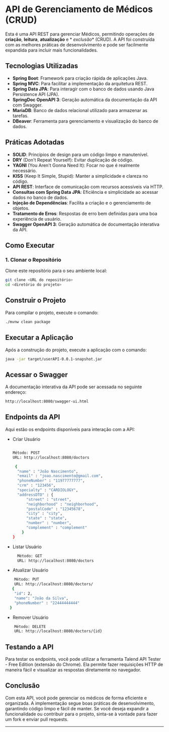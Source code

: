 # API de Gerenciamento de Médicos (CRUD)

Esta é uma API REST para gerenciar Médicos, permitindo operações de **criação**, **leitura**, **atualização** e *
*exclusão** (CRUD). A API foi construída com as melhores práticas de desenvolvimento e pode ser facilmente expandida
para incluir mais funcionalidades.

## Tecnologias Utilizadas

- **Spring Boot**: Framework para criação rápida de aplicações Java.
- **Spring MVC**: Para facilitar a implementação da arquitetura REST.
- **Spring Data JPA**: Para interagir com o banco de dados usando Java Persistence API (JPA).
- **SpringDoc OpenAPI 3**: Geração automática da documentação da API com Swagger.
- **MariaDB**: Banco de dados relacional utilizado para armazenar as tarefas.
- **DBeaver**: Ferramenta para gerenciamento e visualização do banco de dados.

## Práticas Adotadas

- **SOLID**: Princípios de design para um código limpo e manutenível.
- **DRY** (Don't Repeat Yourself): Evitar duplicação de código.
- **YAGNI** (You Aren't Gonna Need It): Focar no que é realmente necessário.
- **KISS** (Keep It Simple, Stupid): Manter a simplicidade e clareza no código.
- **API REST**: Interface de comunicação com recursos acessíveis via HTTP.
- **Consultas com Spring Data JPA**: Eficiência e simplicidade ao acessar dados no banco de dados.
- **Injeção de Dependências**: Facilita a criação e o gerenciamento de objetos.
- **Tratamento de Erros**: Respostas de erro bem definidas para uma boa experiência de usuário.
- **Swagger OpenAPI 3**: Geração automática de documentação interativa da API.

## Como Executar

### 1. Clonar o Repositório

Clone este repositório para o seu ambiente local:

```bash
git clone <URL do repositório>
cd <diretório do projeto>
```

## Construir o Projeto

Para compilar o projeto, execute o comando:

```bash
./mvnw clean package
```

## Executar a Aplicação

Após a construção do projeto, execute a aplicação com o comando:

```bash
java -jar target/userAPI-0.0.1-snapshot.jar
```

## Acessar o Swagger

A documentação interativa da API pode ser acessada no seguinte endereço:

```bash
http://localhost:8080/swagger-ui.html
```

## Endpoints da API

Aqui estão os endpoints disponíveis para interação com a API:

- Criar Usuário
  ```bash
  
  Método: POST
  URL: http://localhost:8080/doctors
  
   {
	"name" : "João Nascimento",
	"email" : "joao.nascimento@gmail.com",
	"phoneNumber" : "11977777777",
	"crm" : "123456",
	"specialty" : "CARDIOLOGY",
	"addressDTO" : {
		"street" : "street",
		"neighborhood" : "neighborhood",
		"postalCode" : "12345678",
		"city" : "city",
		"state" : "state",
		"number" : "number",
		"complement" : "complement"
	  }
  }
  ```
- Listar Usuário
  ```bash
    Método: GET
    URL: http://localhost:8080/doctors
  ```

- Atualizar Usuário
```bash
    Método: PUT
    URL: http://localhost:8080/doctors/
   {
  	"id": 2,
  	"name": "João da Silva",
  	"phoneNumber" : "22444444444"
  }
```

- Remover Usuário
```bash
    Método: DELETE
    URL: http://localhost:8080/doctors/{id}
```

## Testando a API 
Para testar os endpoints, você pode utilizar a ferramenta Talend API Tester - Free Edition (extensão do Chrome). Ela permite fazer requisições HTTP de maneira fácil e visualizar as respostas diretamente no navegador.

## Conclusão
Com esta API, você pode gerenciar os médicos de forma eficiente e organizada. A implementação segue boas práticas de desenvolvimento, garantindo código limpo e fácil de manter. Se você deseja expandir a funcionalidade ou contribuir para o projeto, sinta-se à vontade para fazer um fork e enviar pull requests.


---
